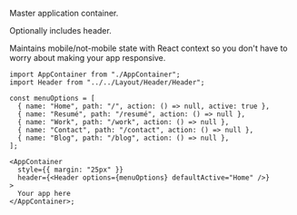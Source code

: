 Master application container.

Optionally includes header.

Maintains mobile/not-mobile state with React context so you don't have to worry about making your app responsive.

```tsx
import AppContainer from "./AppContainer";
import Header from "../../Layout/Header/Header";

const menuOptions = [
  { name: "Home", path: "/", action: () => null, active: true },
  { name: "Resumé", path: "/resumé", action: () => null },
  { name: "Work", path: "/work", action: () => null },
  { name: "Contact", path: "/contact", action: () => null },
  { name: "Blog", path: "/blog", action: () => null },
];

<AppContainer
  style={{ margin: "25px" }}
  header={<Header options={menuOptions} defaultActive="Home" />}
>
  Your app here
</AppContainer>;
```
